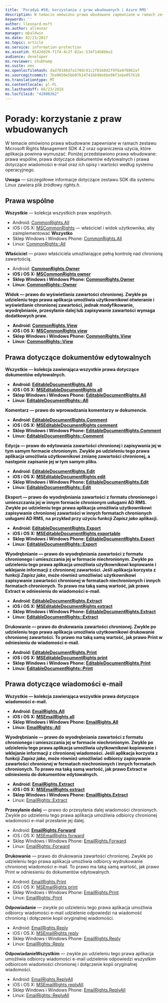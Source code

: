 ```yaml
---
title: 'Porady& #58; korzystanie z praw wbudowanych | Azure RMS'
description: W temacie omówiono prawa wbudowane zapewniane w ramach zestawu RMS SDK 4.2 oraz ograniczenia użycia, które aplikacja powinna wymuszać.
keywords: ''
author: lleonard-msft
ms.author: alleonar
manager: mbaldwin
ms.date: 02/23/2017
ms.topic: article
ms.service: information-protection
ms.assetid: 9142dd29-f1f4-4c2f-82ac-534f14b8bba1
audience: developer
ms.reviewer: shubhamp
ms.suite: ems
ms.openlocfilehash: dad70106d7a170dc91c2f0160d2f9f6a978862af
ms.sourcegitcommit: 7ba9850e5bb07b14741bb90ebbe98f1ebe057b10
ms.translationtype: MT
ms.contentlocale: pl-PL
ms.lasthandoff: 08/23/2018
ms.locfileid: "42808262"
---
```

# <a name="how-to-use-built-in-rights"></a>Porady: korzystanie z praw wbudowanych

W temacie omówiono prawa wbudowane zapewniane w ramach zestawu Microsoft Rights Management SDK 4.2 oraz ograniczenia użycia, które aplikacja powinna wymuszać. Poniżej przedstawiono prawa wbudowane: prawa wspólne, prawa dotyczące dokumentów edytowalnych i prawa dotyczące wiadomości e-mail oraz ich opisy i wartości według systemu operacyjnego.

**Uwaga** — szczegółowe informacje dotyczące zestawu SDK dla systemu Linux zawiera plik źródłowy *rights.h*.

## <a name="common-rights"></a>Prawa wspólne

**Wszystkie** — kolekcja wszystkich praw wspólnych.
- Android: [CommonRights.All](https://msdn.microsoft.com/library/dn758258.aspx)
- iOS i OS X: [MSCommonRights](https://msdn.microsoft.com/library/dn758314.aspx) — właściciel i widok użytkownika, aby zaimplementować **Wszystko**
- Sklep Windows i Windows Phone: [CommonRights.All</strong>](https://msdn.microsoft.com/library/microsoft.rightsmanagement.commonrights.all.aspx)
- Linux: [CommonRights::All](http://azuread.github.io/rms-sdk-for-cpp/classrmscore_1_1modernapi_1_1CommonRights.html)

**Właściciel** — prawo właściciela umożliwiające pełną kontrolę nad chronioną zawartością.
- Android: [<strong>CommonRights.Owner](https://msdn.microsoft.com/library/dn758258.aspx)
- iOS i OS X: [MSCommonRights owner](https://msdn.microsoft.com/library/dn758314.aspx)
- Sklep Windows i Windows Phone: [CommonRights.Owner](https://msdn.microsoft.com/library/microsoft.rightsmanagement.commonrights.owner.aspx)
- Linux: [CommonRights::Owner](http://azuread.github.io/rms-sdk-for-cpp/classrmscore_1_1modernapi_1_1CommonRights.html)

**Widok** — prawo do wyświetlania zawartości chronionej. Zwykle po udzieleniu tego prawa aplikacja umożliwia użytkownikowi otwieranie i wyświetlanie chronionej zawartości, jednak modyfikowanie, wyodrębnianie, przesyłanie dalej lub zapisywanie zawartości wymaga dodatkowych praw.

- Android: [CommonRights.View](https://msdn.microsoft.com/library/dn758258.aspx)
- iOS i OS X: [MSCommonRights view](https://msdn.microsoft.com/library/dn758314.aspx)
- Sklep Windows i Windows Phone: [CommonRights.View](https://msdn.microsoft.com/library/microsoft.rightsmanagement.commonrights.view.aspx)
- Linux: [CommonRights::View](http://azuread.github.io/rms-sdk-for-cpp/classrmscore_1_1modernapi_1_1CommonRights.html)</li>

 

## <a name="editable-document-rights"></a>Prawa dotyczące dokumentów edytowalnych
**Wszystkie** — kolekcja zawierająca wszystkie prawa dotyczące dokumentów edytowalnych.
- Android: [EditableDocumentRights.All](https://msdn.microsoft.com/library/dn758284.aspx)
- iOS i OS X: [MSEditableDocumentRights all](https://msdn.microsoft.com/library/dn758318.aspx)
- Sklep Windows i Windows Phone: [EditableDocumentRights.All](https://msdn.microsoft.com/library/microsoft.rightsmanagement.editabledocumentrights.all.aspx)
- Linux: [EditableDocumentRights::All](http://azuread.github.io/rms-sdk-for-cpp/classrmscore_1_1modernapi_1_1EditableDocumentRights.html)

**Komentarz** — prawo do wprowadzania komentarzy w dokumencie.
- Android: [EditableDocumentRights.Comment](https://msdn.microsoft.com/library/dn758284.aspx)
- iOS i OS X: [MSEditableDocumentRights comment](https://msdn.microsoft.com/library/dn758318.aspx)
- Sklep Windows i Windows Phone: [EditableDocumentRights.Comment](https://msdn.microsoft.com/library/microsoft.rightsmanagement.editabledocumentrights.comment.aspx)
- Linux: [EditableDocumentRights::Comment](http://azuread.github.io/rms-sdk-for-cpp/classrmscore_1_1modernapi_1_1EditableDocumentRights.html)

**Edycja** — prawo do edytowania zawartości chronionej i zapisywania jej w tym samym formacie chronionym. Zwykle po udzieleniu tego prawa aplikacja umożliwia użytkownikowi zmianę zawartości chronionej, a następnie zapisanie jej w tym samym pliku.
- Android: [EditableDocumentRights.Edit](https://msdn.microsoft.com/library/dn758284.aspx)
- iOS i OS X: [MSEditableDocumentRights edit](https://msdn.microsoft.com/library/dn758318.aspx)
- Sklep Windows i Windows Phone: [EditableDocumentRights.Edit](https://msdn.microsoft.com/library/microsoft.rightsmanagement.editabledocumentrights.edit.aspx)
- Linux: [EditableDocumentRights::Edit](http://azuread.github.io/rms-sdk-for-cpp/classrmscore_1_1modernapi_1_1EditableDocumentRights.html)

**Eksport** — prawo do wyodrębniania zawartości z formatu chronionego i umieszczania jej w innym formacie chronionym usługami AD RMS. Zwykle po udzieleniu tego prawa aplikacja umożliwia użytkownikowi zapisywanie chronionej zawartości w innych formatach chronionych usługami AD RMS, na przykład przy użyciu funkcji *Zapisz jako* aplikacji.

- Android: [EditableDocumentRights.Export](https://msdn.microsoft.com/library/dn758284.aspx)
- iOS i OS X: [MSEditableDocumentRights exportable](https://msdn.microsoft.com/library/dn758318.aspx)
- Sklep Windows i Windows Phone: [EditableDocumentRights.Export](https://msdn.microsoft.com/library/microsoft.rightsmanagement.editabledocumentrights.export.aspx)
- Linux: [EditableDocumentRights::Export](http://azuread.github.io/rms-sdk-for-cpp/classrmscore_1_1modernapi_1_1EditableDocumentRights.html)

**Wyodrębnianie** — prawo do wyodrębniania zawartości z formatu chronionego i umieszczania jej w formacie niechronionym. Zwykle po udzieleniu tego prawa aplikacja umożliwia użytkownikowi kopiowanie i wklejanie informacji z chronionej zawartości. Jeśli aplikacja korzysta z funkcji <em>Zapisz jako</em>, może również umożliwiać użytkownikowi zapisywanie zawartości chronionej w formatach niechronionych i innych formatach chronionych. To prawo ma taką samą wartość, jak prawo Extract w odniesieniu do wiadomości e-mail.

- Android: [EditableDocumentRights.Extract](https://msdn.microsoft.com/library/dn758284.aspx)
- iOS i OS X: [MSEditableDocumentRights extract](https://msdn.microsoft.com/library/dn758318.aspx)
- Sklep Windows i Windows Phone: [EditableDocumentRights.Extract](https://msdn.microsoft.com/library/microsoft.rightsmanagement.editabledocumentrights.extract.aspx)
- Linux: [EditableDocumentRights::Extract](http://azuread.github.io/rms-sdk-for-cpp/classrmscore_1_1modernapi_1_1EditableDocumentRights.html)

**Drukowanie** — prawo do drukowania zawartości chronionej. Zwykle po udzieleniu tego prawa aplikacja umożliwia użytkownikowi drukowanie chronionej zawartości. To prawo ma taką samą wartość, jak prawo Print w odniesieniu do wiadomości e-mail.

- Android: [EditableDocumentRights.Print](https://msdn.microsoft.com/library/dn758284.aspx)
- iOS i OS X: [MSEditableDocumentRights print](https://msdn.microsoft.com/library/dn758318.aspx)
- Sklep Windows i Windows Phone: [EditableDocumentRights.Print](https://msdn.microsoft.com/library/microsoft.rightsmanagement.editabledocumentrights.print.aspx)
- Linux: [EditableDocumentRights::Print](http://azuread.github.io/rms-sdk-for-cpp/classrmscore_1_1modernapi_1_1EditableDocumentRights.html)

 

## <a name="email-rights"></a>Prawa dotyczące wiadomości e-mail

**Wszystkie** — kolekcja zawierająca wszystkie prawa dotyczące wiadomości e-mail.
- Android: [EmailRights.All](https://msdn.microsoft.com/library/dn758285.aspx)
- iOS i OS X: [MSEmailRights all](https://msdn.microsoft.com/library/dn758319.aspx)
- Sklep Windows i Windows Phone: [EmailRights.All](https://msdn.microsoft.com/library/microsoft.rightsmanagement.emailrights.all.aspx)
- Linux: [EmailRights::All](http://azuread.github.io/rms-sdk-for-cpp/classrmscore_1_1modernapi_1_1EmailRights.html)

**Wyodrębnianie** — prawo do wyodrębniania zawartości z formatu chronionego i umieszczania jej w formacie niechronionym. Zwykle po udzieleniu tego prawa aplikacja umożliwia użytkownikowi kopiowanie i wklejanie informacji z chronionej wiadomości. Jeśli aplikacja korzysta z funkcji <em>Zapisz jako</em>, może również umożliwiać odbiorcy zapisywanie zawartości chronionej w formatach niechronionych i innych formatach chronionych. To prawo ma taką samą wartość, jak prawo Extract w odniesieniu do dokumentów edytowalnych.

- Android: [EmailRights.Extract](https://msdn.microsoft.com/library/dn758285.aspx)
- iOS i OS X: [MSEmailRights extract](https://msdn.microsoft.com/library/dn758319.aspx)
- Sklep Windows i Windows Phone: [EmailRights.Extract</strong>](https://msdn.microsoft.com/library/microsoft.rightsmanagement.emailrights.extract.aspx)
- Linux: [EmailRights::Extract](http://azuread.github.io/rms-sdk-for-cpp/classrmscore_1_1modernapi_1_1EmailRights.html)

**Przesyłanie dalej** — prawo do przesyłania dalej wiadomości chronionych. Zwykle po udzieleniu tego prawa aplikacja umożliwia odbiorcy chronionej wiadomości e-mail przesłanie jej dalej.
- Android: [<strong>EmailRights.Forward</strong>](https://msdn.microsoft.com/library/dn758285.aspx)
- iOS i OS X: [MSEmailRights forward](https://msdn.microsoft.com/library/dn758319.aspx)
- Sklep Windows i Windows Phone: [EmailRights.Forward](https://msdn.microsoft.com/library/microsoft.rightsmanagement.emailrights.forward.aspx)
- Linux: [EmailRights::Forward](http://azuread.github.io/rms-sdk-for-cpp/classrmscore_1_1modernapi_1_1EmailRights.html)

**Drukowanie** — prawo do drukowania zawartości chronionej. Zwykle po udzieleniu tego prawa aplikacja umożliwia odbiorcy wydrukowanie chronionej wiadomości e-mail. To prawo ma taką samą wartość, jak prawo Print w odniesieniu do dokumentów edytowalnych.

- Android: [EmailRights.Print](https://msdn.microsoft.com/library/dn758285.aspx)
- iOS i OS X: [MSEmailRights print](https://msdn.microsoft.com/library/dn758319.aspx)
- Sklep Windows i Windows Phone: [EmailRights.Print](https://msdn.microsoft.com/library/microsoft.rightsmanagement.emailrights.print.aspx)
- Linux: [EmailRights::Print](http://azuread.github.io/rms-sdk-for-cpp/classrmscore_1_1modernapi_1_1EmailRights.html)

**Odpowiadanie** — zwykle po udzieleniu tego prawa aplikacja umożliwia odbiorcy wiadomości e-mail udzielenie odpowiedzi na wiadomość chronioną i dołączenie kopii oryginalnej wiadomości.

- Android: [EmailRights.Reply](https://msdn.microsoft.com/library/dn758285.aspx)
- iOS i OS X: [MSEmailRights reply](https://msdn.microsoft.com/library/dn758319.aspx)
- Sklep Windows i Windows Phone: [EmailRights.Reply](https://msdn.microsoft.com/library/microsoft.rightsmanagement.emailrights.reply.aspx)
- Linux: [EmailRights::Reply](http://azuread.github.io/rms-sdk-for-cpp/classrmscore_1_1modernapi_1_1EmailRights.html)

**OdpowiadanieWszystkim** — zwykle po udzieleniu tego prawa aplikacja umożliwia odbiorcy wiadomości e-mail udzielenie odpowiedzi wszystkim odbiorcom wiadomości chronionej i dołączenie kopii oryginalnej wiadomości.

- Android: [EmailRights.ReplyAll</strong>](https://msdn.microsoft.com/library/dn758285.aspx)
- iOS i OS X: [MSEmailRights replyAll](https://msdn.microsoft.com/library/dn758319.aspx)
- Sklep Windows i Windows Phone: [EmailRights.ReplyAll](https://msdn.microsoft.com/library/microsoft.rightsmanagement.emailrights.replyall.aspx)
- Linux: [EmailRights::ReplyAll](http://azuread.github.io/rms-sdk-for-cpp/classrmscore_1_1modernapi_1_1EmailRights.html)

